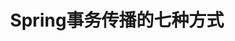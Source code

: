 ---
title: Spring事务传播的七种方式
category:
  - Spring
  - 框架
order: 1
head:
  - - meta
    - name: description
      content: Spring事务传播的七种方式
---
